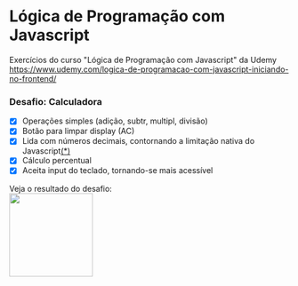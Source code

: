 # Lógica de Programação com Javascript
Exercícios do curso "Lógica de Programação com Javascript" da Udemy  
https://www.udemy.com/logica-de-programacao-com-javascript-iniciando-no-frontend/
    
     
     
### Desafio: Calculadora

- [x] Operações simples (adição, subtr, multipl, divisão)
- [x] Botão para limpar display (AC)
- [x] Lida com números decimais, contornando a limitação nativa do Javascript[(*)](http://adripofjavascript.com/blog/drips/avoiding-problems-with-decimal-math-in-javascript.html)
- [x] Cálculo percentual
- [x] Aceita input do teclado, tornando-se mais acessível
  
Veja o resultado do desafio:    
[<img src="https://blog.codepen.io/wp-content/uploads/2012/06/codepen-wordmark-display-inside-black@10x.png" width="150">](https://codepen.io/anacoxta/full/xNJbaM)